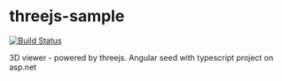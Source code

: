 threejs-sample
==============

[![Build Status](https://travis-ci.org/sentika/threejs-3d-viewer.svg?branch=master)](https://travis-ci.org/sentika/threejs-3d-viewer)

3D viewer - powered by threejs.
Angular seed with typescript project on asp.net